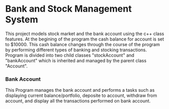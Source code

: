 # Bank and Stock Management System  
This project models stock market and the bank account using the c++ class features. At the begining of the program the cash balance for account is set to $10000. This cash balance changes through the course of the program by performing different types of banking and stocking transactions. Program is divided into two child  classes "stockAccount" and "bankAccount" which is inherited and managed by the parent class "Account".  

### Bank Account  
This Program manages the bank account and performs a tasks such as displaying current balance/portfolio, deposite to account, withdraw from account, and display all the transactions performed on bank account.


